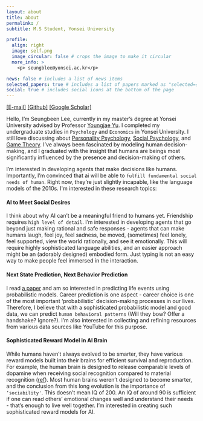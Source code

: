 ```yaml
---
layout: about
title: about
permalink: /
subtitle: M.S Student, Yonsei University

profile:
  align: right
  image: self.png
  image_circular: false # crops the image to make it circular
  more_info: >
    <p> seungblee@yonsei.ac.kr</p>

news: false # includes a list of news items
selected_papers: true # includes a list of papers marked as "selected={true}"
social: true # includes social icons at the bottom of the page
---
```

<a href="mailto:seungblee@yonsei.ac.kr">[E-mail]</a> <a href="https://github.com/seunbite">[Github]</a> <a href="https://scholar.google.com/citations?user=YdbC5yUAAAAJ&hl=ko">[Google Scholar]</a>


Hello, I’m Seungbeen Lee, currently in my master’s degree at Yonsei University advised by Professor [Youngjae Yu](https://scholar.google.com/citations?user=WDO24ZYAAAAJ&hl=ko&oi=ao). I completed my undergraduate studies in `Psychology` and `Economics` in Yonsei University.  I still love discussing about [Personality Psychology](https://en.wikipedia.org/wiki/Personality_psychology), [Social Psychology](https://www.youtube.com/watch?v=meiU6TxysCg), and [Game Theory](https://www.youtube.com/watch?v=iLX_r_WPrIw). I’ve always been fascinated by modeling human decision-making, and I graduated with the insight that humans are beings most significantly influenced by the presence and decision-making of others.

I’m interested in developing agents that make decisions like humans. Importantly, I’m convinced that ai will be able to `fulfill fundamental social needs of human`. Right now, they’re just slightly incapable, like the language models of the 2010s. I'm interested in these research topics:

#### AI to Meet Social Desires 
I think about why AI can’t be a meaningful friend to humans yet. Friendship requires `high level of detail`. I’m interested in developing agents that go beyond just making rational and safe responses - agents that can make humans laugh, feel joy, feel sadness, be moved, (sometimes) feel lonely, feel supported, view the world rationally, and see it emotionally. This will require highly sophisticated language abilities, and an easier approach might be an (adorably designed) embodied form. Just typing is not an easy way to make people feel immersed in the interaction.

#### Next State Prediction, Next Behavior Prediction 
I read [a paper](https://life2vecai.com/) and am so interested in predicting life events using probabilistic models. Career prediction is one aspect - career choice is one of the most important ‘probabilistic’ decision-making processes in our lives. Therefore, I believe that with a sophisticated probabilistic model and good data,  we can predict `human behavioral patterns` (Will they bow? Offer a handshake? Ignore?). I’m also interested in collecting and refining resources from various data sources like YouTube for this purpose.

#### Sophisticated Reward Model in AI Brain 
While humans haven’t always evolved to be smarter, they have various reward models built into their brains for efficient survival and reproduction. For example, the human brain is designed to release comparable levels of dopamine when receiving social recognition compared to material recognition ([ref](https://pubmed.ncbi.nlm.nih.gov/18439412/)). Most human brains weren’t designed to become smarter, and the conclusion from this long evolution is the importance of `‘sociability'`. This doesn’t mean IQ of 200. An IQ of around 90 is sufficient if one can read others’ emotional changes well and understand their needs - that’s enough to live well together. I’m interested in creating such sophisticated reward models for AI.